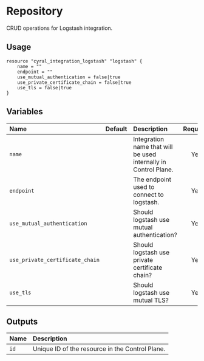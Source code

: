 # Repository

CRUD operations for Logstash integration.

## Usage

```hcl
resource "cyral_integration_logstash" "logstash" {
    name = ""
    endpoint = ""
    use_mutual_authentication = false|true
    use_private_certificate_chain = false|true
    use_tls = false|true
}
```

## Variables

|  Name         |  Default  |  Description                                                          | Required |
|:--------------|:---------:|:----------------------------------------------------------------------|:--------:|
| `name`        |           | Integration name that will be used internally in Control Plane.       | Yes      |
| `endpoint`    |           | The endpoint used to connect to logstash.                             | Yes      |
| `use_mutual_authentication`     |           | Should logstash use mutual authentication?          | Yes      |
| `use_private_certificate_chain` |           | Should logstash use private certificate chain?      | Yes      |
| `use_tls`     |           | Should logstash use mutual TLS?                                       | Yes      |


## Outputs

|  Name        |  Description                                                        |
|:-------------|:--------------------------------------------------------------------|
| `id`         | Unique ID of the resource in the Control Plane.                     |
